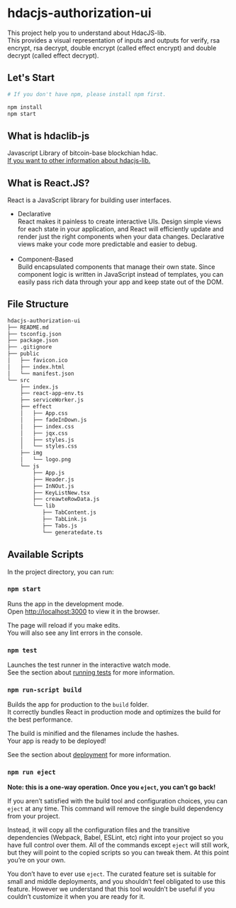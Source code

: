 # hdacjs-authorization-ui

This project help you to understand about HdacJS-lib. <br>
This provides a visual representation of inputs and outputs for verify, rsa encrypt, rsa decrypt, double encrypt (called effect encrypt) and double decrypt (called effect decrypt). 

## Let's Start
```sh
# If you don't have npm, please install npm first.

npm install 
npm start 
```
## What is hdaclib-js
Javascript Library of bitcoin-base blockchian hdac.<br>
[If you want to other information about hdacjs-lib.](https://github.com/bsnc-conlab/hdacjs-lib)

## What is React.JS?
 React is a JavaScript library for building user interfaces.<br>
 - Declarative <br>
 React makes it painless to create interactive UIs. Design simple views for each state in your application, and React will efficiently update and render just the right components when your data changes. Declarative views make your code more predictable and easier to debug.
 <br><br>
 - Component-Based <br>
 Build encapsulated components that manage their own state. Since component logic is written in JavaScript instead of templates, you can easily pass rich data through your app and keep state out of the DOM.

## File Structure

```sh
hdacjs-authorization-ui
├── README.md
├── tsconfig.json
├── package.json
├── .gitignore
├── public
│   ├── favicon.ico
│   ├── index.html
│   └── manifest.json
└── src
    ├── index.js
    ├── react-app-env.ts
    ├── serviceWorker.js
    ├── effect
    │   ├── App.css
    │   ├── fadeInDown.js
    │   ├── index.css
    │   ├── jqx.css
    │   ├── styles.js
    │   └── styles.css
    ├── img
    │   └── logo.png
    └── js
        ├── App.js
        ├── Header.js
        ├── InNOut.js
        ├── KeyListNew.tsx
        ├── creawteRowData.js
        └── lib
           ├── TabContent.js
           ├── TabLink.js
           ├── Tabs.js
           └── generatedate.ts
```

## Available Scripts

In the project directory, you can run:

### `npm start`

Runs the app in the development mode.<br>
Open [http://localhost:3000](http://localhost:3000) to view it in the browser.

The page will reload if you make edits.<br>
You will also see any lint errors in the console.

### `npm test`

Launches the test runner in the interactive watch mode.<br>
See the section about [running tests](https://facebook.github.io/create-react-app/docs/running-tests) for more information.

### `npm run-script build`

Builds the app for production to the `build` folder.<br>
It correctly bundles React in production mode and optimizes the build for the best performance.

The build is minified and the filenames include the hashes.<br>
Your app is ready to be deployed!

See the section about [deployment](https://facebook.github.io/create-react-app/docs/deployment) for more information.

### `npm run eject`

**Note: this is a one-way operation. Once you `eject`, you can’t go back!**

If you aren’t satisfied with the build tool and configuration choices, you can `eject` at any time. This command will remove the single build dependency from your project.

Instead, it will copy all the configuration files and the transitive dependencies (Webpack, Babel, ESLint, etc) right into your project so you have full control over them. All of the commands except `eject` will still work, but they will point to the copied scripts so you can tweak them. At this point you’re on your own.

You don’t have to ever use `eject`. The curated feature set is suitable for small and middle deployments, and you shouldn’t feel obligated to use this feature. However we understand that this tool wouldn’t be useful if you couldn’t customize it when you are ready for it.
